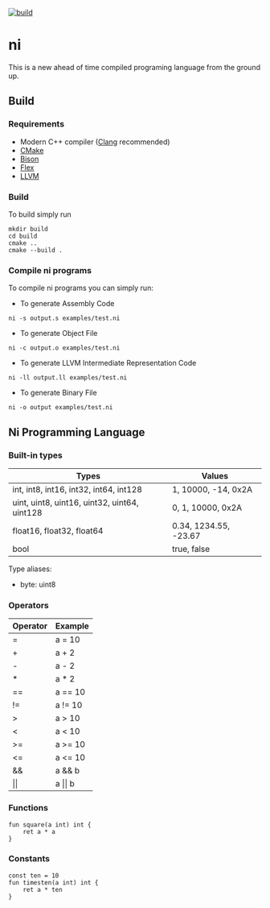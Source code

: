 [![build](https://github.com/fmenezes/ni/actions/workflows/build.yml/badge.svg)](https://github.com/fmenezes/ni/actions/workflows/build.yml)

# ni

This is a new ahead of time compiled programing language from the ground up.

## Build

### Requirements

* Modern C++ compiler ([Clang](https://clang.llvm.org/) recommended)
* [CMake](https://cmake.org/)
* [Bison](https://www.gnu.org/software/bison/)
* [Flex](https://ftp.gnu.org/old-gnu/Manuals/flex-2.5.4/)
* [LLVM](https://https://llvm.org/)

### Build

To build simply run
```
mkdir build
cd build
cmake ..
cmake --build .
```

### Compile ni programs

To compile ni programs you can simply run:

* To generate Assembly Code
```
ni -s output.s examples/test.ni
```

* To generate Object File
```
ni -c output.o examples/test.ni
```

* To generate LLVM Intermediate Representation Code
```
ni -ll output.ll examples/test.ni
```

* To generate Binary File
```
ni -o output examples/test.ni
```

## Ni Programming Language

### Built-in types

| Types | Values |
| --- | --- |
| int, int8, int16, int32, int64, int128 | 1, 10000, -14, 0x2A
| uint, uint8, uint16, uint32, uint64, uint128 | 0, 1, 10000, 0x2A
| float16, float32, float64 | 0.34, 1234.55, -23.67 |
| bool | true, false |

Type aliases:
- byte: uint8

### Operators

| Operator | Example |
| --- | --- |
| = | a = 10 |
| + | a + 2 |
| - | a - 2 |
| * | a * 2 |
| == | a == 10 |
| != | a != 10 |
| > | a > 10 |
| < | a < 10 |
| >= | a >= 10 |
| <= | a <= 10 |
| && | a && b |
| &#124;&#124; | a &#124;&#124; b |

### Functions

```
fun square(a int) int {
    ret a * a
}
```

### Constants

```
const ten = 10
fun timesten(a int) int {
    ret a * ten
}
```

